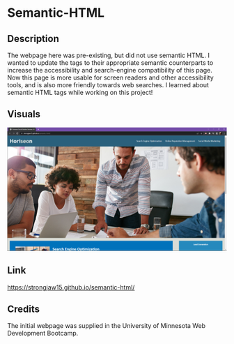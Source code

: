 # Semantic-HTML

## Description

The webpage here was pre-existing, but did not use semantic HTML. I wanted to update the tags to their appropriate semantic counterparts to increase the accessibility and search-engine compatibility of this page. Now this page is more usable for screen readers and other accessibility tools, and is also more friendly towards web searches. I learned about semantic HTML tags while working on this project!

## Visuals

![](./assets/images/Screenshot_20221215_024241.png)

## Link

https://strongjaw15.github.io/semantic-html/

## Credits

The initial webpage was supplied in the University of Minnesota Web Development Bootcamp.